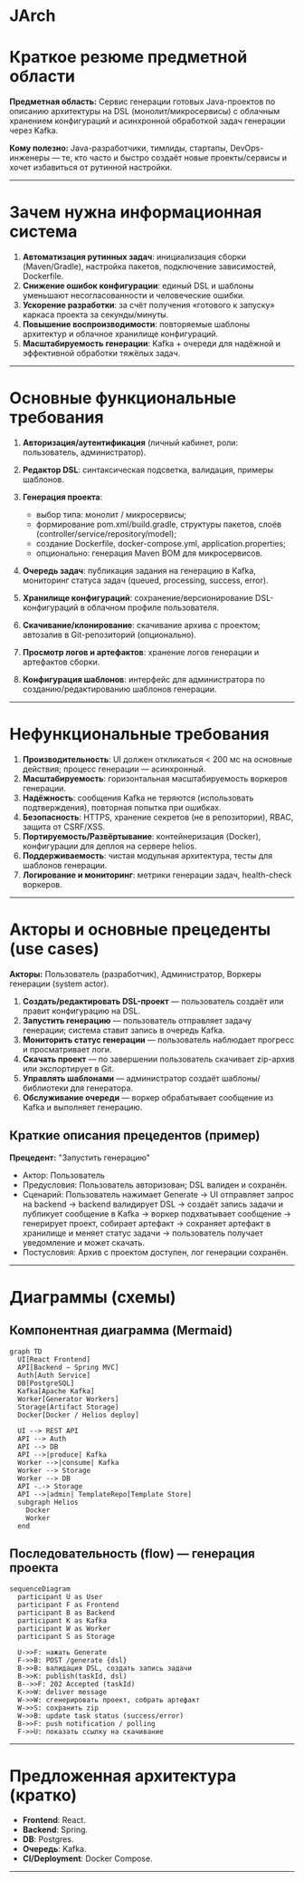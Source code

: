 # JArch
# Краткое резюме предметной области

**Предметная область:** Сервис генерации готовых Java-проектов по описанию архитектуры на DSL (монолит/микросервисы) с облачным хранением конфигураций и асинхронной обработкой задач генерации через Kafka.

**Кому полезно:** Java-разработчики, тимлиды, стартапы, DevOps-инженеры — те, кто часто и быстро создаёт новые проекты/сервисы и хочет избавиться от рутинной настройки.

---

# Зачем нужна информационная система

1. **Автоматизация рутинных задач**: инициализация сборки (Maven/Gradle), настройка пакетов, подключение зависимостей, Dockerfile.
2. **Снижение ошибок конфигурации**: единый DSL и шаблоны уменьшают несогласованности и человеческие ошибки.
3. **Ускорение разработки**: за счёт получения «готового к запуску» каркаса проекта за секунды/минуты.
4. **Повышение воспроизводимости**: повторяемые шаблоны архитектур и облачное хранилище конфигураций.
5. **Масштабируемость генерации**: Kafka + очереди для надёжной и эффективной обработки тяжёлых задач.

---

# Основные функциональные требования

1. **Авторизация/аутентификация** (личный кабинет, роли: пользователь, администратор).
2. **Редактор DSL**: синтаксическая подсветка, валидация, примеры шаблонов.
3. **Генерация проекта**:

   * выбор типа: монолит / микросервисы;
   * формирование pom.xml/build.gradle, структуры пакетов, слоёв (controller/service/repository/model);
   * создание Dockerfile, docker-compose.yml, application.properties;
   * опционально: генерация Maven BOM для микросервисов.
4. **Очередь задач**: публикация задания на генерацию в Kafka, мониторинг статуса задач (queued, processing, success, error).
5. **Хранилище конфигураций**: сохранение/версионирование DSL-конфигураций в облачном профиле пользователя.
6. **Скачивание/клонирование**: скачивание архива с проектом; автозалив в Git-репозиторий (опционально).
7. **Просмотр логов и артефактов**: хранение логов генерации и артефактов сборки.
8. **Конфигурация шаблонов**: интерфейс для администратора по созданию/редактированию шаблонов генерации.

---

# Нефункциональные требования

1. **Производительность**: UI должен откликаться < 200 мс на основные действия; процесс генерации — асинхронный.
2. **Масштабируемость**: горизонтальная масштабируемость воркеров генерации.
3. **Надёжность**: сообщения Kafka не теряются (использовать подтверждения), повторная попытка при ошибках.
4. **Безопасность**: HTTPS, хранение секретов (не в репозитории), RBAC, защита от CSRF/XSS.
5. **Портируемость/Развёртывание**: контейнеризация (Docker), конфигурации для деплоя на сервере helios.
6. **Поддерживаемость**: чистая модульная архитектура, тесты для шаблонов генерации.
7. **Логирование и мониторинг**: метрики генерации задач, health-check воркеров.

---

# Акторы и основные прецеденты (use cases)

**Акторы:** Пользователь (разработчик), Администратор, Воркеры генерации (system actor).

1. **Создать/редактировать DSL-проект** — пользователь создаёт или правит конфигурацию на DSL.
2. **Запустить генерацию** — пользователь отправляет задачу генерации; система ставит запись в очередь Kafka.
3. **Мониторить статус генерации** — пользователь наблюдает прогресс и просматривает логи.
4. **Скачать проект** — по завершении пользователь скачивает zip-архив или экспортирует в Git.
5. **Управлять шаблонами** — администратор создаёт шаблоны/библиотеки для генератора.
6. **Обслуживание очереди** — воркер обрабатывает сообщение из Kafka и выполняет генерацию.

## Краткие описания прецедентов (пример)

**Прецедент:** "Запустить генерацию"

* Актор: Пользователь
* Предусловия: Пользователь авторизован; DSL валиден и сохранён.
* Сценарий: Пользователь нажимает Generate → UI отправляет запрос на backend → backend валидирует DSL → создаёт запись задачи и публикует сообщение в Kafka → воркер подхватывает сообщение → генерирует проект, собирает артефакт → сохраняет артефакт в хранилище и меняет статус задачи → пользователь получает уведомление и может скачать.
* Постусловия: Архив с проектом доступен, лог генерации сохранён.

---

# Диаграммы (схемы)

## Компонентная диаграмма (Mermaid)

```mermaid
graph TD
  UI[React Frontend]
  API[Backend — Spring MVC]
  Auth[Auth Service]
  DB[PostgreSQL]
  Kafka[Apache Kafka]
  Worker[Generator Workers]
  Storage[Artifact Storage]
  Docker[Docker / Helios deploy]

  UI --> REST API
  API --> Auth
  API --> DB
  API -->|produce| Kafka
  Worker -->|consume| Kafka
  Worker --> Storage
  Worker --> DB
  API -.-> Storage
  API -->|admin| TemplateRepo[Template Store]
  subgraph Helios
    Docker
    Worker
  end
```

## Последовательность (flow) — генерация проекта

```mermaid
sequenceDiagram
  participant U as User
  participant F as Frontend
  participant B as Backend
  participant K as Kafka
  participant W as Worker
  participant S as Storage

  U->>F: нажать Generate
  F->>B: POST /generate {dsl}
  B->>B: валидация DSL, создать запись задачи
  B->>K: publish(taskId, dsl)
  B-->>F: 202 Accepted (taskId)
  K->>W: deliver message
  W->>W: сгенерировать проект, собрать артефакт
  W->>S: сохранить zip
  W->>B: update task status (success/error)
  B->>F: push notification / polling
  F->>U: показать ссылку на скачивание
```

---

# Предложенная архитектура (кратко)

* **Frontend**: React.
* **Backend**: Spring.
* **DB**: Postgres.
* **Очередь**: Kafka.
* **CI/Deployment**: Docker Compose.

---
